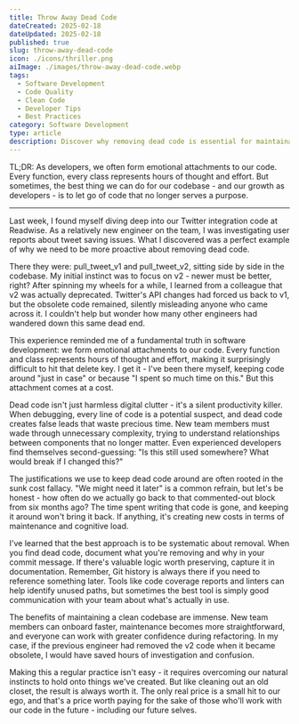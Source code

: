 ```yaml
---
title: Throw Away Dead Code
dateCreated: 2025-02-18
dateUpdated: 2025-02-18
published: true
slug: throw-away-dead-code
icon: ./icons/thriller.png
aiImage: ./images/throw-away-dead-code.webp
tags:
  - Software Development
  - Code Quality
  - Clean Code
  - Developer Tips
  - Best Practices
category: Software Development
type: article
description: Discover why removing dead code is essential for maintainable software, better debugging, and team productivity. Learn practical strategies for identifying and eliminating unused code.
---
```


TL;DR: As developers, we often form emotional attachments to our code. Every function, every class represents hours of thought and effort. But sometimes, the best thing we can do for our codebase - and our growth as developers - is to let go of code that no longer serves a purpose.

---

Last week, I found myself diving deep into our Twitter integration code at Readwise. As a relatively new engineer on the team, I was investigating user reports about tweet saving issues. What I discovered was a perfect example of why we need to be more proactive about removing dead code.

There they were: pull_tweet_v1 and pull_tweet_v2, sitting side by side in the codebase. My initial instinct was to focus on v2 - newer must be better, right? After spinning my wheels for a while, I learned from a colleague that v2 was actually deprecated. Twitter's API changes had forced us back to v1, but the obsolete code remained, silently misleading anyone who came across it. I couldn't help but wonder how many other engineers had wandered down this same dead end.

This experience reminded me of a fundamental truth in software development: we form emotional attachments to our code. Every function and class represents hours of thought and effort, making it surprisingly difficult to hit that delete key. I get it - I've been there myself, keeping code around "just in case" or because "I spent so much time on this." But this attachment comes at a cost.

Dead code isn't just harmless digital clutter - it's a silent productivity killer. When debugging, every line of code is a potential suspect, and dead code creates false leads that waste precious time. New team members must wade through unnecessary complexity, trying to understand relationships between components that no longer matter. Even experienced developers find themselves second-guessing: "Is this still used somewhere? What would break if I changed this?"

The justifications we use to keep dead code around are often rooted in the sunk cost fallacy. "We might need it later" is a common refrain, but let's be honest - how often do we actually go back to that commented-out block from six months ago? The time spent writing that code is gone, and keeping it around won't bring it back. If anything, it's creating new costs in terms of maintenance and cognitive load.

I've learned that the best approach is to be systematic about removal. When you find dead code, document what you're removing and why in your commit message. If there's valuable logic worth preserving, capture it in documentation. Remember, Git history is always there if you need to reference something later. Tools like code coverage reports and linters can help identify unused paths, but sometimes the best tool is simply good communication with your team about what's actually in use.

The benefits of maintaining a clean codebase are immense. New team members can onboard faster, maintenance becomes more straightforward, and everyone can work with greater confidence during refactoring. In my case, if the previous engineer had removed the v2 code when it became obsolete, I would have saved hours of investigation and confusion.

Making this a regular practice isn't easy - it requires overcoming our natural instincts to hold onto things we've created. But like cleaning out an old closet, the result is always worth it. The only real price is a small hit to our ego, and that's a price worth paying for the sake of those who'll work with our code in the future - including our future selves.

